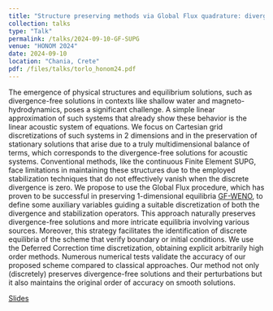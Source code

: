 ```yaml
---
title: "Structure preserving methods via Global Flux quadrature: divergence-free preservation with continuous Finite Element"
collection: talks
type: "Talk"
permalink: /talks/2024-09-10-GF-SUPG
venue: "HONOM 2024"
date: 2024-09-10
location: "Chania, Crete"
pdf: /files/talks/torlo_honom24.pdf
---
```


The emergence of physical structures and equilibrium solutions, such as
divergence-free solutions in contexts like shallow water and magneto-hydrodynamics, poses a
significant challenge. A simple linear approximation of such systems that already show these
behavior is the linear acoustic system of equations. We focus on Cartesian grid discretizations
of such systems in 2 dimensions and in the preservation of stationary solutions that arise due
to a truly multidimensional balance of terms, which corresponds to the divergence-free
solutions for acoustic systems. Conventional methods, like the continuous Finite Element
SUPG, face limitations in maintaining these structures due to the employed stabilization techniques that do not effectively vanish when the discrete divergence is zero.
We propose to use the Global Flux procedure, which has proven to be successful in
preserving 1-dimensional equilibria [GF-WENO](/publication/2022-05-27-global-flux), to define some auxiliary variables guiding a
suitable discretization of both the divergence and stabilization operators. This approach
naturally preserves divergence-free solutions and more intricate equilibria
involving various sources. 
Moreover, this strategy facilitates the identification of discrete
equilibria of the scheme that verify boundary or initial conditions. 
We use the Deferred
Correction time discretization, obtaining explicit arbitrarily high order methods.
Numerous numerical tests validate the accuracy of our proposed scheme compared to
classical approaches. Our method not only (discretely) preserves divergence-free
solutions and their perturbations but it also maintains the original order of accuracy on smooth
solutions. 

[Slides](/files/talks/torlo_honom24.pdf)

